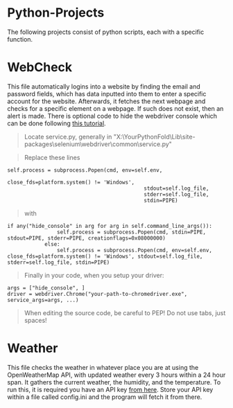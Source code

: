 # Python-Projects
The following projects consist of python scripts, each with a specific function.
# WebCheck
This file automatically logins into a website by finding the email and password fields, which has data inputted into them to enter a specific account for the website. Afterwards, it fetches the next webpage and checks for a specific element on a webpage. If such does not exist, then an alert is made. There is optional code to hide the webdriver console which can be done following [this tutorial](https://stackoverflow.com/a/48802883). 
> Locate service.py, generally in "X:\YourPythonFold\Lib\site-packages\selenium\webdriver\common\service.py"

> Replace these lines
```
self.process = subprocess.Popen(cmd, env=self.env,
                                            close_fds=platform.system() != 'Windows',
                                            stdout=self.log_file,
                                            stderr=self.log_file,
                                            stdin=PIPE)
```
> with 
```
if any("hide_console" in arg for arg in self.command_line_args()):
                self.process = subprocess.Popen(cmd, stdin=PIPE, stdout=PIPE, stderr=PIPE, creationflags=0x08000000)
            else:
                self.process = subprocess.Popen(cmd, env=self.env, close_fds=platform.system() != 'Windows', stdout=self.log_file, stderr=self.log_file, stdin=PIPE)
```
> Finally in your code, when you setup your driver:
```
args = ["hide_console", ]
driver = webdriver.Chrome("your-path-to-chromedriver.exe", service_args=args, ...)
```
> When editing the source code, be careful to PEP! Do not use tabs, just spaces!
# Weather
This file checks the weather in whatever place you are at using the OpenWeatherMap API, with updated weather every 3 hours within a 24 hour span. It gathers the current weather, the humidity, and the temperature. To run this, it is required you have an API key [from here](https://openweathermap.org/price). Store your API key within a file called config.ini and the program will fetch it from there.
